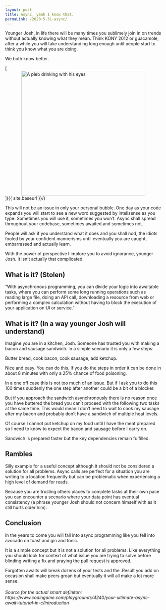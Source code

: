 ```yaml
---
layout: post
title: Async, yeah I know that.
permaLink: /2020-5-31-async/
---
```

Younger Josh, in life there will be many times you sublimely join in on trends without actually knowing what they mean. Think KONY 2012 or guacamole, after a while you will fake understanding long enough until people start to think you know what you are doing.

We both know better. 

[<img src="{{ site.baseurl }}/images/youngerJosh-testing.jpg" alt="A pleb drinking with his eyes" 
    style="width: 400px; 
    display: block;
    margin-left: auto;
    margin-right: auto;"/>]({{ site.baseurl }}/)

This will not be an issue in only your personal bubble. One day as your code expands you will start to see a new word suggested by intelisense as you type. Sometimes you will use it, sometimes you won’t. Async shall spread throughout your codebase, sometimes awaited and sometimes not. 

People will ask if you understand what it does and you shall nod, the idiots fooled by your confident mannerisms until eventually you are caught, embarrassed and actually learn. 

With the power of perspective I implore you to avoid ignorance, younger Josh. It isn’t actually that complicated.

<h2>What is it? (Stolen)</h2>
“With asynchronous programming, you can divide your logic into awaitable tasks, where you can perform some long running operations such as reading large file, doing an API call, downloading a resource from web or performing a complex calculation without having to block the execution of your application on UI or service.”

<h2>What is it? (In a way younger Josh will understand)</h2>

Imagine you are in a kitchen, Josh. Someone has trusted you with making a bacon and sausage sandwich. In a simple scenario it is only a few steps:

Butter bread, cook bacon, cook sausage, add ketchup. 

Nice and easy. You can do this. If you do the steps in order it can be done in about 8 minutes with only a 25% chance of food poisoning.

In a one off case this is not too much of an issue. But if I ask you to do this 100 times suddenly the one step after another could be a bit of a blocker. 

But if you approach the sandwich asynchronously there is no reason once you have buttered the bread you can’t proceed with the following two tasks at the same time. This would mean I don’t need to wait to cook my sausage after my bacon and probably don’t have a sandwich of multiple heat levels.  

Of course I cannot put ketchup on my food until I have the meat prepared so I need to know to expect the bacon and sausage before I carry on.

Sandwich is prepared faster but the key dependencies remain fulfilled. 

<h2>Rambles</h2>

Silly example for a useful concept although it should not be considered a solution for all problems. Async calls are perfect for a situation you are writing to a location frequently but can be problematic when experiencing a high level of demand for reads.

Because you are trusting others places to complete tasks at their own pace you can encounter a scenario where your data point has eventual consistency (a phrase younger Josh should not concern himself with as it still hurts older him). 

<h2>Conclusion</h2>
In the years to come you will fall into async programming like you fell into avocado on toast and gin and tonic. 

It is a simple concept but it is not a solution for all problems. Like everything you should look for context of what issue you are trying to solve before blinding writing a fix and praying the pull request is approved. 

Forgotten awaits will break dozens of your tests and the .Result you add on occasion shall make peers groan but eventually it will all make a lot more sense.


<h6>Source for the actual smart definiton: https://www.codingame.com/playgrounds/4240/your-ultimate-async-await-tutorial-in-c/introduction</h6>
